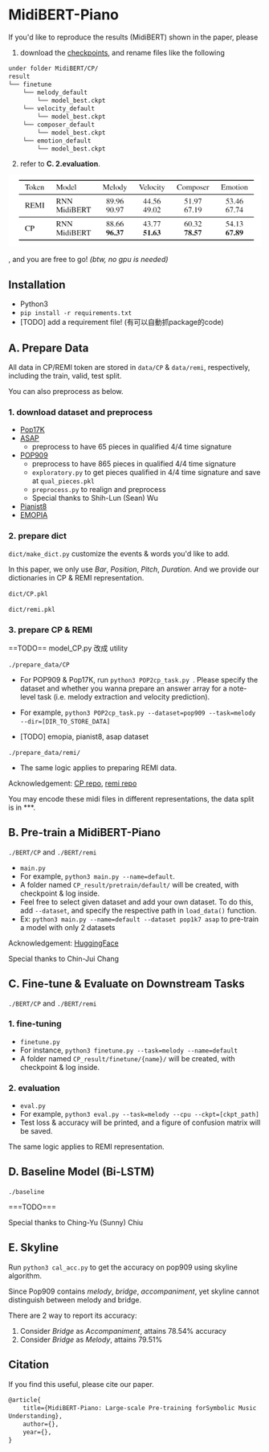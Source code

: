 # MidiBERT-Piano

If you'd like to reproduce the results (MidiBERT) shown in the paper, please 

1. download the [checkpoints](https://drive.google.com/drive/folders/1ceIfC1UugZQHPgpEEMkdAF0VhZ1EeLl3?usp=sharing), and rename files like the following

```
under folder MidiBERT/CP/
result
└── finetune
	└── melody_default
		└── model_best.ckpt
	└── velocity_default
		└── model_best.ckpt
	└── composer_default
		└── model_best.ckpt
	└── emotion_default
		└── model_best.ckpt
```



2. refer to **C. 2.evaluation**.  

![image-20210710185007453](fig/result.png)

, and you are free to go!  *(btw, no gpu is needed)*



## Installation

* Python3
* ```pip install -r requirements.txt```
* [TODO] add a requirement file! (有可以自動抓package的code)

## A. Prepare Data

All data in CP/REMI token are stored in ```data/CP``` & ```data/remi```, respectively, including the train, valid, test split.

You can also preprocess as below.

### 1. download dataset and preprocess

* [Pop17K](https://github.com/YatingMusic/compound-word-transformer)
* [ASAP](https://github.com/fosfrancesco/asap-dataset)
  * preprocess to have 65 pieces in qualified 4/4 time signature
* [POP909](https://github.com/music-x-lab/POP909-Dataset)
  * preprocess to have 865 pieces in qualified 4/4 time signature
  * ```exploratory.py``` to get pieces qualified in 4/4 time signature and save at ```qual_pieces.pkl```
  * ```preprocess.py``` to realign and preprocess
  * Special thanks to Shih-Lun (Sean) Wu
* [Pianist8](https://zenodo.org/record/5089279)
* [EMOPIA](https://annahung31.github.io/EMOPIA/)

### 2. prepare dict

```dict/make_dict.py``` customize the events & words you'd like to add.

In this paper, we only use *Bar*, *Position*, *Pitch*, *Duration*.  And we provide our dictionaries in CP & REMI representation.

```dict/CP.pkl```

```dict/remi.pkl```

### 3. prepare CP & REMI

==TODO== model_CP.py 改成 utility

```./prepare_data/CP```

* For POP909 & Pop17K, run ```python3 POP2cp_task.py ```.  Please specify the dataset and whether you wanna prepare an answer array for a note-level task (i.e. melody extraction and velocity prediction).
* For example, ```python3 POP2cp_task.py --dataset=pop909 --task=melody --dir=[DIR_TO_STORE_DATA]```

* [TODO] emopia, pianist8, asap dataset

```./prepare_data/remi/```

* The same logic applies to preparing REMI data. 

Acknowledgement: [CP repo](https://github.com/YatingMusic/compound-word-transformer), [remi repo](https://github.com/YatingMusic/remi/tree/6d407258fa5828600a5474354862353ef4e4e8ae)

You may encode these midi files in different representations, the data split is in ***.

## B. Pre-train a MidiBERT-Piano

```./BERT/CP``` and ```./BERT/remi```

* ```main.py```
* For example, ```python3 main.py --name=default```.
* A folder named ```CP_result/pretrain/default/``` will be created, with checkpoint & log inside.
* Feel free to select given dataset and add your own dataset.  To do this, add ```--dataset```, and specify the respective path in ```load_data()``` function.
* Ex: ```python3 main.py --name=default --dataset pop1k7 asap``` to pre-train a model with only 2 datasets

Acknowledgement: [HuggingFace](https://github.com/huggingface/transformers)

Special thanks to Chin-Jui Chang

## C. Fine-tune & Evaluate on Downstream Tasks

```./BERT/CP``` and ```./BERT/remi```

### 1. fine-tuning

* ```finetune.py```
* For instance, ```python3 finetune.py --task=melody --name=default```
* A folder named ```CP_result/finetune/{name}/``` will be created, with checkpoint & log inside.

### 2. evaluation

* ```eval.py```
* For example, ```python3 eval.py --task=melody --cpu --ckpt=[ckpt_path]```
* Test loss & accuracy will be printed, and a figure of confusion matrix will be saved.

The same logic applies to REMI representation. 

## D. Baseline Model (Bi-LSTM)

```./baseline```

===TODO===

Special thanks to Ching-Yu (Sunny) Chiu

## E. Skyline

Run ```python3 cal_acc.py``` to get the accuracy  on pop909 using skyline algorithm.

Since Pop909 contains *melody*, *bridge*, *accompaniment*, yet skyline cannot distinguish  between melody and bridge.

There are 2 way to report its accuracy:

1. Consider *Bridge* as *Accompaniment*, attains 78.54% accuracy
2. Consider *Bridge* as *Melody*, attains 79.51%

## Citation

If you find this useful, please cite our paper.

```
@article{
	title={MidiBERT-Piano: Large-scale Pre-training forSymbolic Music Understanding},
	author={},
	year={},
}
```

